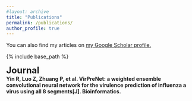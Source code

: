 ```yaml
---
#layout: archive
title: "Publications"
permalink: /publications/
author_profile: true
---
```


You can also find my articles on <u><a href="https://scholar.google.com/citations?user=MZigJDUAAAAJ&hl=en">my Google Scholar profile</a>.</u>

{% include base_path %}


<font size="5"><b>Journal</b></font>  <br> 
<b>Yin R<b>, Luo Z, Zhuang P, et al. VirPreNet: a weighted ensemble convolutional neural network for the virulence prediction of influenza a virus using all 8 segments[J]. Bioinformatics.
